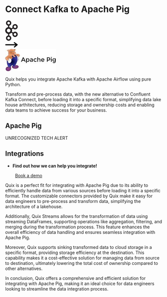 # Connect Kafka to Apache Pig

<div class="connect-images cards blog-grid-card" markdown>
<div>
<img src="../images/kafka_logo.png" width="40px" />
</div>
<div>
<img src="../images/arrow.svg" width="40px" />
</div>
<div>
<img src="./images/apache-pig_1.jpg" />
</div>
</div>

Quix helps you integrate Apache Kafka with Apache Airflow using pure Python.

Transform and pre-process data, with the new alternative to Confluent Kafka Connect, before loading it into a specific format, simplifying data lake house arthitectures, reducing storage and ownership costs and enabling data teams to achieve success for your business.

## Apache Pig

UNRECOGNIZED TECH ALERT

## Integrations

<div class="grid cards" markdown>

- __Find out how we can help you integrate!__

    <a class="md-button md-button--primary" href="https://share.hsforms.com/1iW0TmZzKQMChk0lxd_tGiw4yjw2?__hstc=175542013.2303933fbd746c0ac86d9ccbe9bc9100.1728383268831.1729603416735.1729620918855.31&__hssc=175542013.1.1729620918855&__hsfp=2132701734" target="_blank" style="margin:.5rem;">Book a demo</a>

</div>


Quix is a perfect fit for integrating with Apache Pig due to its ability to efficiently handle data from various sources before loading it into a specific format. The customizable connectors provided by Quix make it easy for data engineers to pre-process and transform data, simplifying the architecture of a lakehouse.

Additionally, Quix Streams allows for the transformation of data using streaming DataFrames, supporting operations like aggregation, filtering, and merging during the transformation process. This feature enhances the overall efficiency of data handling and ensures seamless integration with Apache Pig.

Moreover, Quix supports sinking transformed data to cloud storage in a specific format, providing storage efficiency at the destination. This capability makes it a cost-effective solution for managing data from source to destination, ultimately lowering the total cost of ownership compared to other alternatives.

In conclusion, Quix offers a comprehensive and efficient solution for integrating with Apache Pig, making it an ideal choice for data engineers looking to streamline the data integration process.


